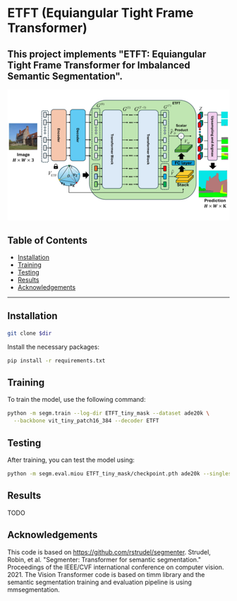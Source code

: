 # ETFT (Equiangular Tight Frame Transformer)

This project implements "ETFT: Equiangular Tight Frame Transformer for Imbalanced Semantic Segmentation".
---
![Alt text](Proposed_framework.png "ETFT")

## Table of Contents
- [Installation](#installation)
- [Training](#training)
- [Testing](#testing)
- [Results](#results)
- [Acknowledgements](#acknowledgements)

---

## Installation

```bash
git clone $dir
```

Install the necessary packages:

```bash
pip install -r requirements.txt
```


## Training

To train the model, use the following command:

```bash
python -m segm.train --log-dir ETFT_tiny_mask --dataset ade20k \
  --backbone vit_tiny_patch16_384 --decoder ETFT
```

## Testing

After training, you can test the model using:

```bash
python -m segm.eval.miou ETFT_tiny_mask/checkpoint.pth ade20k --singlescale
```

## Results

TODO

## Acknowledgements

This code is based on https://github.com/rstrudel/segmenter.
Strudel, Robin, et al. "Segmenter: Transformer for semantic segmentation." Proceedings of the IEEE/CVF international conference on computer vision. 2021.
The Vision Transformer code is based on timm library and the semantic segmentation training and evaluation pipeline is using mmsegmentation.






